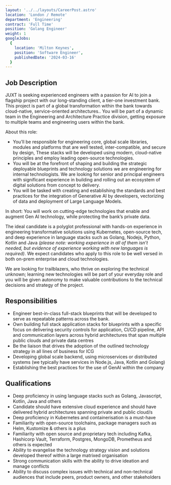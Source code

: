 ```yaml
---
layout: '../../layouts/CareerPost.astro'
location: 'London / Remote'
department: 'Engineering'
contract: 'Full Time'
position: 'Golang Engineer'
weight: 1
googleJobs:
  {
    location: 'Milton Keynes',
    position: 'Software Engineer',
    publishedDate: '2024-03-16'
  }
---
```


## Job Description

JUXT is seeking experienced engineers with a passion for AI to join a flagship project with our long-standing client, a tier-one investment bank. This project is part of a global transformation within the bank towards cloud-native, service-oriented architectures.. You will be part of a dynamic team in the Engineering and Architecture Practice division, getting exposure to multiple teams and engineering users within the bank.

About this role:
- You’ll be responsible for engineering core, global scale libraries, modules and platforms that are well tested, inter-compatible, and secure by design, These stacks will be developed using modern, cloud-native principles and employ leading open-source technologies.
- You will be at the forefront of shaping and building the strategic deployable blueprints and technology solutions we are engineering for internal technologists. We are looking for senior and principal engineers with significant experience in building and rolling out an ecosystem of digital solutions from concept to delivery.
- You will be tasked with creating and establishing the standards and best practices for the integration of Generative AI by developers, vectorizing of data and deployment of Large Language Models.

In short: You will work on cutting-edge technologies that enable and augment Gen AI technology, while protecting the bank’s private data.

The ideal candidate is a polyglot professional with hands-on experience in engineering transformative solutions using Kubernetes, open-source tech, and deep experience in language stacks such as Golang, Nodejs, Python, Kotlin and Java *(please note: working experience in all of them isn’t needed, but evidence of experience working with new languages is required)*. We expect candidates who apply to this role to be well versed in both on-prem enterprise and cloud technologies.

We are looking for trailblazers, who thrive on exploring the technical unknown; learning new technologies will be part of your everyday role and you will be given autonomy to make valuable contributions to the technical decisions and strategy of the project.

## Responsibilities

- Engineer best-in-class full-stack blueprints that will be developed to serve as repeatable patterns across the bank.
- Own building full stack application stacks for blueprints with a specific focus on delivering security controls for application, CI/CD pipeline, API and communication layers across hybrid architectures that span multiple public clouds and private data
centres
- Be the liaison that drives the adoption of the outlined technology strategy in all lines of business for ICG
- Developing global scale backend, using microservices or distributed systems (we typically have services in Node.js, Java, Kotlin and Golang)
- Establishing the best practices for the use of GenAI within the company

## Qualifications

- Deep proficiency in using language stacks such as Golang, Javascript, Kotlin, Java and others
- Candidate should have extensive cloud experience and should have delivered hybrid architectures spanning private and public cloud/s
- Deep proficiency in Kubernetes and containerisation is a must-have
- Familiarity with open-source toolchains, package managers such as Helm, Kustomize & others is a plus
- Familiarity with open source and proprietary tech including Kafka, Hashicorp Vault, Terraform, Postgres, MongoDB, Prometheus and others is expected
- Ability to evangelise the technology strategy vision and solutions developed thereof within a large matrixed organisation
- Strong communication skills with the ability to drive ideation and manage conflicts
- Ability to discuss complex issues with technical and non-technical audiences that include peers, product owners, and other stakeholders
